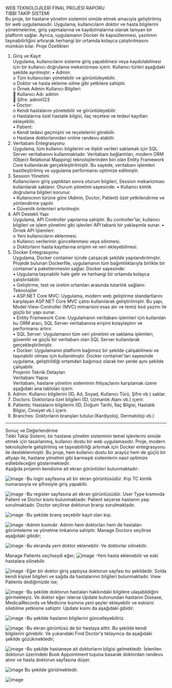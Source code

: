 WEB TEKNOLOJİLERİ FİNAL PROJESİ RAPORU <br>
TIBBİ TAKİP SİSTEMİ<br>
Bu proje, bir hastane yönetim sistemini simüle etmek amacıyla geliştirilmiş bir web uygulamasıdır. Uygulama, kullanıcıların doktor ve hasta bilgilerini yönetmelerine, giriş yapmalarına ve kaydolmalarına olanak tanıyan bir platform sağlar. Ayrıca, uygulamanın Docker ile kapsüllenmesi, yazılımın taşınabilirliğini artırarak herhangi bir ortamda kolayca çalıştırılmasını mümkün kılar.
Proje Özellikleri<br>
1. Giriş ve Kayıt<br>
Uygulama, kullanıcıların sisteme giriş yapabilmesi veya kaydolabilmesi için bir kullanıcı doğrulama mekanizması içerir. Kullanıcı türleri aşağıdaki şekilde ayrılmıştır:
•	Admin:<br>
  o	Tüm kullanıcıları yönetebilir ve görüntüleyebilir.<br>
  o	Doktor ve hasta ekleme-silme gibi yetkilere sahiptir.<br>
  o	Örnek Admin Kullanıcı Bilgileri:<br>
  	Kullanıcı Adı: admin<br>
  	Şifre: admin123<br>
•	Doctor:<br>
  o	Kendi hastalarını yönetebilir ve görüntüleyebilir.<br>
  o	Hastalarına özel hastalık bilgisi, ilaç reçetesi ve tedavi kayıtları ekleyebilir.<br>
•	Patient:<br>
  o	Kendi tedavi geçmişini ve reçetelerini görebilir.<br>
  o	Hastane doktorlarından online randevu alabilir.<br>
2. Veritabanı Entegrasyonu<br>
Uygulama, tüm kullanıcı bilgilerini ve ilişkili verileri saklamak için SQL Server veritabanını kullanmaktadır. Veritabanı bağlantıları, modern ORM (Object Relational Mapping) teknolojilerinden biri olan Entity Framework Core kullanılarak gerçekleştirilmiştir. Bu sayede, veritabanı işlemleri basitleştirilmiş ve uygulama performansı optimize edilmiştir.
3. Session Yönetimi<br>
Kullanıcıların giriş yaptıktan sonra oturum bilgileri, Session mekanizması kullanılarak saklanır. Oturum yönetimi sayesinde:
  •	Kullanıcı kimlik doğrulama bilgileri korunur.<br>
  •	Kullanıcının türüne göre (Admin, Doctor, Patient) özel yetkilendirme ve yönlendirme yapılır.<br>
  •	Güvenlik önlemleri artırılmıştır.<br>
4. API Destekli Yapı<br>
Uygulama, API Controller yapılarına sahiptir. Bu controller'lar, kullanıcı bilgileri ve işlem yönetimi gibi işlevleri API tabanlı bir yaklaşımla sunar.
•	Örnek API İşlemleri:<br>
  o	Yeni kullanıcıların eklenmesi.<br>
  o	Kullanıcı verilerinin güncellenmesi veya silinmesi.<br>
  o	Doktorların hasta kayıtlarına erişimi ve veri ekleyebilmesi.<br>
5. Docker Entegrasyonu<br>
Uygulama, Docker container içinde çalışacak şekilde yapılandırılmıştır. Projede bulunan Dockerfile, uygulamanın tüm bağımlılıklarıyla birlikte bir container'a paketlenmesini sağlar. Docker sayesinde:<br>
  •	Uygulama taşınabilir hale gelir ve herhangi bir ortamda kolayca çalıştırılabilir.<br>
  •	Geliştirme, test ve üretim ortamları arasında tutarlılık sağlanır.<br>
Teknolojiler<br>
  •	ASP.NET Core MVC: Uygulama, modern web geliştirme standartlarını karşılayan ASP.NET Core MVC çatısı kullanılarak geliştirilmiştir. Bu yapı, Model-View-Controller (MVC) mimarisini esas alır ve temiz kod yazımı ile güçlü bir yapı sunar.<br>
  •	Entity Framework Core: Uygulamanın veritabanı işlemleri için kullanılan bu ORM aracı, SQL Server veritabanına erişimi kolaylaştırır ve performansı artırır.<br>
  •	SQL Server: Uygulamanın tüm veri yönetimi ve saklama işlemleri, güvenilir ve güçlü bir veritabanı olan SQL Server kullanılarak gerçekleştirilmiştir.<br>
  •	Docker: Uygulamanın platform bağımsız bir şekilde çalışabilmesi ve taşınabilir olması için kullanılmıştır. Docker container'ları sayesinde uygulama, geliştirildiği ortamdan bağımsız olarak her yerde aynı şekilde çalışabilir.<br>
Projenin Teknik Detayları<br>
Veritabanı Yapısı<br>
Veritabanı, hastane yönetim sisteminin ihtiyaçlarını karşılamak üzere aşağıdaki ana tabloları içerir:<br>
1.	Admin: Kullanıcı bilgilerini (ID, Ad, Soyad, Kullanıcı Türü, Şifre vb.) saklar.<br>
2.	Doctors: Doktorlara özel bilgileri (ID, Uzmanlık Alanı vb.) içerir.<br>
3.	Patients: Hastaların bilgilerini (ID, Doğum Tarihi, İlaç Bilgisi, Hastalık Bilgisi, Cinsiyet vb.) içerir.<br>
4.	Branches: Doktorların branşları tutulur.(Kardiyoloji, Dermatoloji vb.)<br>
________________________________________
Sonuç ve Değerlendirme<br>
Tıbbi Takip Sistemi, bir hastane yönetim sisteminin temel işlevlerini simüle etmek için tasarlanmış, kullanıcı dostu bir web uygulamasıdır. Proje, modern teknolojilerle geliştirilmiş ve taşınabilirliği artırmak için Docker entegrasyonu ile desteklenmiştir. Bu proje, hem kullanıcı dostu bir arayüz hem de güçlü bir altyapı ile, hastane yönetimi gibi karmaşık sistemlerin nasıl optimize edilebileceğini göstermektedir.<br>
Aşağıda projenin kendisine ait ekran görüntüleri bulunmaktadır:<br>

 ![image](https://github.com/user-attachments/assets/d104a173-a142-499f-a171-11f6471fe1c0)
-Bu login sayfasına ait bir ekran görüntüsüdür. Kişi TC kimlik numarasıyla ve şifresiyle giriş yapabilir.

 ![image](https://github.com/user-attachments/assets/cc32a670-1e95-4679-862b-8b0d85624be6)
-Bu register sayfasına ait ekran görüntüsüdür. User Type kısmında Patient ve Doctor kısmı bulunmaktadır. Patient seçerse hastanın yaşı sorulmaktadır. Doctor seçilirse doktorun branşı sorulmaktadır.
 
 ![image](https://github.com/user-attachments/assets/8470e388-ad0d-4c05-a0c3-451188245cab)
-Bu şekilde branş seçebilir kayıt olan kişi.
 
 ![image](https://github.com/user-attachments/assets/edd409a4-7e41-47e7-bba9-3b2a746a4a77)
-Admin kısmıdır. Admin hem doktorları hem de hastaları görünteleme ve yönetme imkanına sahiptir. Manage Doctors seçilirse aşağıdaki gibidir;
 
 ![image](https://github.com/user-attachments/assets/a44a10ff-74ef-4cef-845a-467937bcb383)
-Bu ekranda yeni doktor eklenebilir. Ve doktorlar silinebilir. 

 Manage Patients seçilseydi eğer;
 ![image](https://github.com/user-attachments/assets/e5c23214-4b20-427a-a8ff-278967a7d8da)
-Yeni hasta eklenebilir ve eski hastalara silinebilir.


![image](https://github.com/user-attachments/assets/31154464-b97e-44ac-87c9-a92c3fcb12a1) 
-Eğer bir doktor giriş yaptıysa doktorun sayfası bu şekildedir. Solda kendi kişisel bilgileri ve sağda da hastalarının bilgileri bulunmaktadır. View Patients dediğimizde ise;

 ![image](https://github.com/user-attachments/assets/ebe1db34-fc42-426d-899d-c47fea2e3821)
-Bu şekilde doktorun hastaları hakkındaki bilgilere ulaşabildiğini görmekteyiz. Ve doktor eğer isterse Update butonundan hastanın Disease, MedicalRecords ve Medicine kısmına yeni şeyler ekleyebilir ve eskisini silebilme yetkisine sahiptir. Update kısmı da aşağıdaki gibidir;

![image](https://github.com/user-attachments/assets/15a4ff18-18a0-4c2a-a400-e302e96179c3)
-Bu şekilde hastanın bilgilerini güncelleyebiliriz.

 ![image](https://github.com/user-attachments/assets/cb45adf3-a745-4da6-acdf-926dd21974e9)
-Bu ekran görüntüsü de bir hastaya aittir. Bu şekilde kendi bilgilerini görebilir. Ve yukarıdaki Find Doctor’a tıklayınca da aşağıdaki şekilde gözükmektedir;

 ![image](https://github.com/user-attachments/assets/6f879c5b-1f1f-4b6b-b748-80cad35e3c2a)
-Bu şekilde hastaneye ait doktorların bilgisi gelmektedir. İstenilen doktorun üzerindeki Book Appointment tuşuna basarak doktordan randevu alınır ve hasta doktorun sayfasına düşer.

 ![image](https://github.com/user-attachments/assets/673f80fb-6e2a-48d4-822d-3d494a70584f)
 Bu şekilde görülmektedir. 
 
![image](https://github.com/user-attachments/assets/6bdda078-c92f-4545-a4c5-ba331eb8887e)

